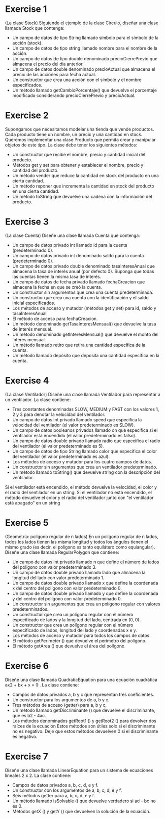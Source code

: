 # Exercise 1
 (La clase Stock) Siguiendo el ejemplo de la clase Circulo, diseñar una clase llamada Stock que contenga:
 - Un campo de datos de tipo String llamado símbolo para el símbolo de la acción (stock).
 - Un campo de datos de tipo string llamado nombre para el nombre de la acción.
 - Un campo de datos de tipo double denominado precioCierrePrevio que almacena el precio del día anterior.
 - Un campo de datos double denominado precioActual que almacena el precio de las acciones para fecha actual.
 - Un constructor que crea una acción con el símbolo y el nombre especificados.
 - Un método llamado getCambioPorcentaje() que devuelve el porcentaje modificado considerando precioCierrePrevio y precioActual.

# Exercise 2 
 Supongamos que necesitamos modelar una tienda que vende productos. Cada producto tiene un nombre, 
 un precio y una cantidad en stock. Queremos implementar una clase Producto que permita crear y manipular
 objetos de este tipo. La clase debe tener los siguientes métodos:
 - Un constructor que recibe el nombre, precio y cantidad inicial del producto.
 - Métodos get y set para obtener y establecer el nombre, precio y cantidad del producto.
 - Un método vender que reduce la cantidad en stock del producto en una cierta cantidad.
 - Un método reponer que incrementa la cantidad en stock del producto en una cierta cantidad. 
 - Un método toString que devuelve una cadena con la información del producto.

# Exercise 3 
 (La clase Cuenta) Diseñe una clase llamada Cuenta que contenga:
 - Un campo de datos privado int llamado id para la cuenta (predeterminado 0).
 - Un campo de datos privado int denominado saldo para la cuenta (predeterminado 0).
 - Un campo de datos privado double denominado tasaInteresAnual que almacena la tasa de interés anual (por defecto 0).
   Suponga que todas las cuentas tienen la misma tasa de interés.
 - Un campo de datos de fecha privado llamado fechaCreacion que almacena la fecha en que se creó la cuenta.
 - Un constructor sin argumentos que crea una cuenta predeterminada.
 - Un constructor que crea una cuenta con la identificación y el saldo inicial especificados.
 - Los métodos de acceso y mutador (métodos get y set) para id, saldo y tasaInteresAnual
 - El método de acceso para fechaCreacion.
 - Un método denominado getTasaInteresMensual() que devuelve la tasa de interés mensual.
 - Un método denominado getInteresMensual() que devuelve el monto del interés mensual.
 - Un método llamado retiro que retira una cantidad específica de la cuenta.
 - Un método llamado depósito que deposita una cantidad específica en la cuenta.

# Exercise 4 
 (La clase Ventilador) Diseñe una clase llamada Ventilador para representar a un ventilador. La clase contiene:
 - Tres constantes denominadas SLOW, MEDIUM y FAST con los valores 1, 2 y 3 para denotar la velocidad del ventilador.
 - Un campo de datos int privado llamado speed que especifica la velocidad del ventilador (el valor predeterminado es SLOW).
 - Un campo de datos booleanos privados llamado on que especifica si el ventilador está encendido (el valor predeterminado es falso).
 - Un campo de datos double privado llamado radio que especifica el radio del ventilador (el valor predeterminado es 5).
 - Un campo de datos de tipo String llamado color que especifica el color del ventilador (el valor predeterminado es azul).
 - Los métodos de acceso y mutador para los cuatro campos de datos.
 - Un constructor sin argumentos que crea un ventilador predeterminado.
 - Un método llamado toString() que devuelve string con la descripción del ventilador.

 Si el ventilador está encendido, el método devuelve la velocidad, el color y el radio
 del ventilador en un string. Si el ventilador no está encendido, el método devuelve
 el color y el radio del ventilador junto con "el ventilador está apagado" en un string

# Exercise 5 
 (Geometría: polígono regular de n lados) En un polígono regular de n lados, todos los lados tienen las 
 misma longitud y todos los ángulos tienen el mismo grado (es decir, el polígono es tanto equilátero 
 como equiangular). Diseñe una clase llamada RegularPolygon que contiene:
 - Un campo de datos int privado llamado n que define el número de lados del polígono con valor predeterminado 3.
 - Un campo de datos double privado llamado lado que almacena la longitud del lado con valor predeterminado 1.
 - Un campo de datos double privado llamado x que define la coordenada x del centro del polígono con valor predeterminado 0.
 - Un campo de datos double privado llamado y que define la coordenada y del centro del polígono con valor predeterminado 0.
 - Un constructor sin argumentos que crea un polígono regular con valores predeterminados.
 - Un constructor que crea un polígono regular con el número especificado de lados y la longitud del lado, centrada en (0, 0).
 - Un constructor que crea un polígono regular con el número especificado de lados, longitud del lado y coordenadas x e y.
 - Los métodos de acceso y mutador para todos los campos de datos.
 - El método getPerimeter () que devuelve el perímetro del polígono.
 - El método getArea () que devuelve el área del polígono.

# Exercise 6 
 Diseñe una clase llamada QuadraticEquation para una ecuación cuadrática ax2 + bx + x = 0 . La clase contiene:
 - Campos de datos privados a, b y c que representan tres coeficientes.
 - Un constructor para los argumentos de a, b y c.
 - Tres métodos de acceso (getter) para a, b y c.
 - Un método llamado getDiscriminante () que devuelve el discriminante, que es b2 - 4ac.
 - Los métodos denominados getRoot1 () y getRoot2 () para devolver dos raíces de la ecuación
 Estos métodos son útiles solo si el discriminante no es negativo. Deje que estos métodos devuelven 0 si el discriminante es negativo.

# Exercise 7
 Diseñe una clase llamada LinearEquation para un sistema de ecuaciones lineales 2 x 2. La clase contiene:
 - Campos de datos privados a, b, c, d, e y f.
 - Un constructor con los argumentos de a, b, c, d, e y f.
 - Seis métodos getter para a, b, c, d, e y f.
 - Un método llamado isSolvable () que devuelve verdadero si ad - bc no es 0.
 - Métodos getX () y getY () que devuelven la solución de la ecuación.
